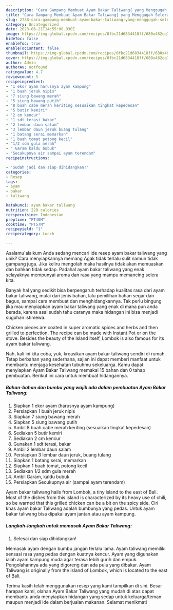 ```yaml
---
description: "Cara Gampang Membuat Ayam Bakar Taliwang{ yang Menggugah Selera"
title: "Cara Gampang Membuat Ayam Bakar Taliwang{ yang Menggugah Selera"
slug: 2738-cara-gampang-membuat-ayam-bakar-taliwang-yang-menggugah-selera
category: Uncategorized
date: 2023-06-21T14:55:08.930Z
image: https://img-global.cpcdn.com/recipes/0fbc21d6834418ff/680x482cq70/ayam-bakar-taliwang-foto-resep-utama.jpg
hideToc: false
enableToc: true
enableTocContent: false
thumbnail: https://img-global.cpcdn.com/recipes/0fbc21d6834418ff/680x482cq70/ayam-bakar-taliwang-foto-resep-utama.jpg
cover: https://img-global.cpcdn.com/recipes/0fbc21d6834418ff/680x482cq70/ayam-bakar-taliwang-foto-resep-utama.jpg
author: Admin
authorAv: notfound
ratingvalue: 4.7
reviewcount: 5
recipeingredient:
- "1 ekor ayam harusnya ayam kampung"
- "1 buah jeruk nipis"
- "7 siung bawang merah"
- "5 siung bawang putih"
- "8 buah cabe merah keriting sesuaikan tingkat kepedesan"
- "5 butir kemiri"
- "2 cm kencur"
- "1 sdt terasi bakar"
- "2 lembar daun salam"
- "3 lembar daun jeruk buang tulang"
- "1 batang serai memarkan"
- "1 buah tomat potong kecil"
- "1/2 sdm gula merah"
- " Garam kaldu bubuk"
- "Secukupnya air sampai ayam terendam"
recipeinstructions:

- "Sudah jadi dan siap dihidangkan!"
categories:
- Resep
tags:
- ayam
- bakar
- taliwang

katakunci: ayam bakar taliwang 
nutrition: 220 calories
recipecuisine: Indonesian
preptime: "PT40M"
cooktime: "PT57M"
recipeyield: "1"
recipecategory: Lunch

---
```



Asalamu'alaikum Anda sedang mencari ide resep ayam bakar taliwang yang unik? Cara menyiapkannya memang Agak tidak terlalu sulit namun tidak gampang juga. Jika keliru mengolah maka hasilnya tidak akan memuaskan dan bahkan tidak sedap. Padahal ayam bakar taliwang yang enak selayaknya mempunyai aroma dan rasa yang mampu memancing selera kita.


Banyak hal yang sedikit bisa berpengaruh terhadap kualitas rasa dari ayam bakar taliwang, mulai dari jenis bahan, lalu pemilihan bahan segar dan bagus, sampai cara membuat dan menghidangkannya. Tak perlu bingung jika mau menyiapkan ayam bakar taliwang yang enak di mana pun anda berada, karena asal sudah tahu caranya maka hidangan ini bisa menjadi suguhan istimewa.

Chicken pieces are coated in super aromatic spices and herbs and then grilled to perfection. The recipe can be made with Instant Pot or on the stove. Besides the beauty of the Island itself, Lombok is also famous for its ayam bakar taliwang.


Nah, kali ini kita coba, yuk, kreasikan ayam bakar taliwang sendiri di rumah. Tetap berbahan yang sederhana, sajian ini dapat memberi manfaat untuk membantu menjaga kesehatan tubuhmu sekeluarga. Kamu dapat menyiapkan Ayam Bakar Taliwang memakai 15 bahan dan 0 tahap pembuatan. Berikut ini cara untuk membuat hidangannya.

<!--inarticleads1-->

##### Bahan-bahan dan bumbu yang wajib ada dalam pembuatan Ayam Bakar Taliwang:

1. Siapkan 1 ekor ayam (harusnya ayam kampung)
1. Persiapkan 1 buah jeruk nipis
1. Siapkan 7 siung bawang merah
1. Siapkan 5 siung bawang putih
1. Ambil 8 buah cabe merah keriting (sesuaikan tingkat kepedesan)
1. Sediakan 5 butir kemiri
1. Sediakan 2 cm kencur
1. Gunakan 1 sdt terasi, bakar
1. Ambil 2 lembar daun salam
1. Persiapkan 3 lembar daun jeruk, buang tulang
1. Siapkan 1 batang serai, memarkan
1. Siapkan 1 buah tomat, potong kecil
1. Sediakan 1/2 sdm gula merah
1. Ambil  Garam, kaldu bubuk
1. Persiapkan Secukupnya air (sampai ayam terendam)


Ayam bakar taliwang hails from Lombok, a tiny island to the east of Bali. Most of the dishes from this island is characterized by its heavy use of chili, so be warned that this grilled chicken can be a bit on the spicy side. Ciri khas ayam bakar Taliwang adalah bumbunya yang pedas. Untuk ayam bakar taliwang bisa dipakai ayam jantan atau ayam kampung. 

<!--inarticleads2-->

##### Langkah-langkah untuk memasak Ayam Bakar Taliwang:


1. Selesai dan siap dihidangkan!

Memasak ayam dengan bumbu jangan terlalu lama. Ayam taliwang memiliki sensasi rasa yang pedas dengan kuatnya kencur. Ayam yang digunakan ialah ayam kampung muda agar terasa lebih gurih dan empuk. Pengolahannya ada yang digoreng dan ada pula yang dibakar. Ayam Taliwang is originally from the island of Lombok, which is located to the east of Bali. 

Terima kasih telah menggunakan resep yang kami tampilkan di sini. Besar harapan kami, olahan Ayam Bakar Taliwang yang mudah di atas dapat membantu anda menyiapkan hidangan yang sedap untuk keluarga/teman maupun menjadi ide dalam berjualan makanan. Selamat menikmati

